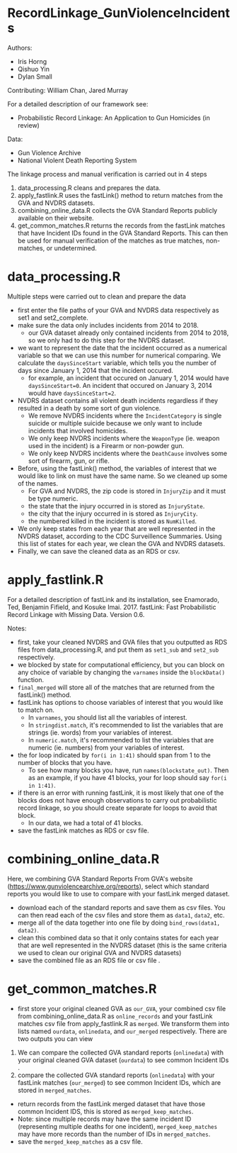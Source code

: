 # RecordLinkage_GunViolenceIncidents

Authors:
- Iris Horng
- Qishuo Yin
- Dylan Small

Contributing: William Chan, Jared Murray

For a detailed description of our framework see:
- Probabilistic Record Linkage: An Application to Gun Homicides (in review)

Data:
- Gun Violence Archive
- National Violent Death Reporting System

The linkage process and manual verification is carried out in 4 steps
1. data_processing.R cleans and prepares the data.
2. apply_fastlink.R uses the fastLink() method to return matches from the GVA and NVDRS datasets.
3. combining_online_data.R collects the GVA Standard Reports publicly available on their website.
4. get_common_matches.R returns the records from the fastLink matches that have Incident IDs found in the GVA Standard Reports. This can then be used for manual verification of the matches as true matches, non-matches, or undetermined.

# data_processing.R
Multiple steps were carried out to clean and prepare the data
- first enter the file paths of your GVA and NVDRS data respectively as set1 and set2_complete.
- make sure the data only includes incidents from 2014 to 2018.
  - our GVA dataset already only contained incidents from 2014 to 2018, so we only had to do this step for the NVDRS dataset.
- we want to represent the date that the incident occurred as a numerical variable so that we can use this number for numerical comparing. We calculate the `daysSinceStart` variable, which tells you the number of days since January 1, 2014 that the incident occured.
  - for example, an incident that occured on January 1, 2014 would have `daysSinceStart=0`. An incident that occured on January 3, 2014 would have `daysSinceStart=2`.
- NVDRS dataset contains all violent death incidents regardless if they resulted in a death by some sort of gun violence.
  - We remove NVDRS incidents where the `IncidentCategory` is single suicide or multiple suicide because we only want to include incidents that involved homicides.
  - We only keep NVDRS incidents where the `WeaponType` (ie. weapon used in the incident) is a Firearm or non-powder gun.
  - We only keep NVDRS incidents where the `DeathCause` involves some sort of firearm, gun, or rifle.
- Before, using the fastLink() method, the variables of interest that we would like to link on must have the same name. So we cleaned up some of the names.
  - For GVA and NVDRS, the zip code is stored in `InjuryZip` and it must be type numeric.
  - the state that the injury occurred in is stored as `InjuryState`.
  - the city that the injury occurred in is stored as `InjuryCity`.
  - the numbered killed in the incident is stored as `NumKilled`.
- We only keep states from each year that are well represented in the NVDRS dataset, according to the CDC Surveillence Summaries. Using this list of states for each year, we clean the GVA and NVDRS datasets.
- Finally, we can save the cleaned data as an RDS or csv.

# apply_fastlink.R 
For a detailed description of fastLink and its installation, see Enamorado, Ted, Benjamin Fifield, and Kosuke Imai. 2017. fastLink: Fast Probabilistic Record Linkage with Missing Data. Version 0.6.

Notes:
- first, take your cleaned NVDRS and GVA files that you outputted as RDS files from data_processing.R, and put them as `set1_sub` and `set2_sub` respectively.
- we blocked by state for computational efficiency, but you can block on any choice of variable by changing the `varnames` inside the `blockData()` function.
- `final_merged` will store all of the matches that are returned from the fastLink() method.
- fastLink has options to choose variables of interest that you would like to match on.
  - In `varnames`, you should list all the variables of interest.
  - In `stringdist.match`, it's recommended to list the variables that are strings (ie. words) from your variables of interest.
  - In `numeric.match`, it's recommended to list the variables that are numeric (ie. numbers) from your variables of interest.
- the for loop indicated by `for(i in 1:41)` should span from 1 to the number of blocks that you have.
  - To see how many blocks you have, run `names(blockstate_out)`. Then as an example, if you have 41 blocks, your for loop should say `for(i in 1:41)`.
- if there is an error with running fastLink, it is most likely that one of the blocks does not have enough observations to carry out probabilistic record linkage, so you should create separate for loops to avoid that block.
  - In our data, we had a total of 41 blocks.
- save the fastLink matches as RDS or csv file.

# combining_online_data.R
Here, we combining GVA Standard Reports
From GVA's website (https://www.gunviolencearchive.org/reports), select which standard reports you would like to use to compare with your fastLink merged dataset. 
- download each of the standard reports and save them as csv files. You can then read each of the csv files and store them as `data1`, `data2`, etc.
- merge all of the data together into one file by doing `bind_rows(data1, data2)`.
- clean this combined data so that it only contains states for each year that are well represented in the NVDRS dataset (this is the same criteria we used to clean our original GVA and NVDRS datasets)
- save the combined file as an RDS file or csv file .

# get_common_matches.R
- first store your original cleaned GVA as `our_GVA`, your combined csv file from combining_online_data.R as `online_records` and your fastLink matches csv file from apply_fastlink.R as `merged`. We transform them into lists named `ourdata`, `onlinedata`, and `our_merged` respectively.
There are two outputs you can view
1. We can compare the collected GVA standard reports (`onlinedata`) with your original cleaned GVA dataset (`ourdata`) to see common Incident IDs .
2. compare the collected GVA standard reports (`onlinedata`) with your fastLink matches (`our_merged`) to see common Incident IDs, which are stored in `merged_matches`.
- return records from the fastLink merged dataset that have those common Incident IDS, this is stored as `merged_keep_matches`.
- Note: since multiple records may have the same incident ID (representing multiple deaths for one incident), `merged_keep_matches` may have more records than the number of IDs in `merged_matches`.
- save the `merged_keep_matches` as a csv file.

